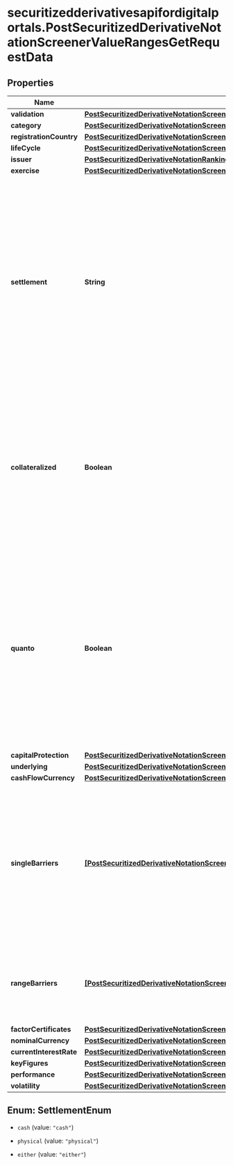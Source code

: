 # securitizedderivativesapifordigitalportals.PostSecuritizedDerivativeNotationScreenerValueRangesGetRequestData

## Properties

Name | Type | Description | Notes
------------ | ------------- | ------------- | -------------
**validation** | [**PostSecuritizedDerivativeNotationScreenerValueRangesGetRequestDataValidation**](PostSecuritizedDerivativeNotationScreenerValueRangesGetRequestDataValidation.md) |  | [optional] 
**category** | [**PostSecuritizedDerivativeNotationScreenerValueRangesGetRequestDataCategory**](PostSecuritizedDerivativeNotationScreenerValueRangesGetRequestDataCategory.md) |  | [optional] 
**registrationCountry** | [**PostSecuritizedDerivativeNotationScreenerValueRangesGetRequestDataRegistrationCountry**](PostSecuritizedDerivativeNotationScreenerValueRangesGetRequestDataRegistrationCountry.md) |  | [optional] 
**lifeCycle** | [**PostSecuritizedDerivativeNotationScreenerValueRangesGetRequestDataLifeCycle**](PostSecuritizedDerivativeNotationScreenerValueRangesGetRequestDataLifeCycle.md) |  | [optional] 
**issuer** | [**PostSecuritizedDerivativeNotationRankingIntradayListRequestDataIssuer**](PostSecuritizedDerivativeNotationRankingIntradayListRequestDataIssuer.md) |  | [optional] 
**exercise** | [**PostSecuritizedDerivativeNotationScreenerValueRangesGetRequestDataExercise**](PostSecuritizedDerivativeNotationScreenerValueRangesGetRequestDataExercise.md) |  | [optional] 
**settlement** | **String** | Settlement of the securitized derivative. It concerns the fulfillment of the issuer&#39;s contractual obligations arising from the securitized derivative. Depending on the terms, the underlying asset may be delivered physically or its equivalent monetary value may be payed out. | Value | Description | | --- | --- | | cash | Transfer of a cash amount | | physical | Phyiscal delivery of the underlying asset. | | either | Cash or physical, at the discretion of the issuer. |   | [optional] 
**collateralized** | **Boolean** | Restricts the result to securitized derivatives that are collateralized (&#x60;true&#x60;) or are  not collateralized (&#x60;false&#x60;). A collateralized securitized derivative is protected against an  issuer default by collateral. | [optional] 
**quanto** | **Boolean** | Restricts the result to securitized derivatives that are hedged (&#x60;true&#x60;) or are not hedged (&#x60;false&#x60;) against fluctuations of the foreign exchange rate between the value unit of the underlying and the value unit of the cash flows. | [optional] 
**capitalProtection** | [**PostSecuritizedDerivativeNotationScreenerValueRangesGetRequestDataCapitalProtection**](PostSecuritizedDerivativeNotationScreenerValueRangesGetRequestDataCapitalProtection.md) |  | [optional] 
**underlying** | [**PostSecuritizedDerivativeNotationScreenerValueRangesGetRequestDataUnderlying**](PostSecuritizedDerivativeNotationScreenerValueRangesGetRequestDataUnderlying.md) |  | [optional] 
**cashFlowCurrency** | [**PostSecuritizedDerivativeNotationScreenerValueRangesGetRequestDataCashFlowCurrency**](PostSecuritizedDerivativeNotationScreenerValueRangesGetRequestDataCashFlowCurrency.md) |  | [optional] 
**singleBarriers** | [**[PostSecuritizedDerivativeNotationScreenerValueRangesGetDataSingleBarriersItems]**](PostSecuritizedDerivativeNotationScreenerValueRangesGetDataSingleBarriersItems.md) | Single barriers. Barriers of this kind represent either a lower or an upper bound derived from the exercise right of the securitized derivative. Multiple barrier types may be used in one request. | [optional] 
**rangeBarriers** | [**[PostSecuritizedDerivativeNotationScreenerValueRangesGetDataRangeBarriersItems]**](PostSecuritizedDerivativeNotationScreenerValueRangesGetDataRangeBarriersItems.md) | Range barriers. Barriers of this kind represent a range with a lower and an upper bound. | [optional] 
**factorCertificates** | [**PostSecuritizedDerivativeNotationScreenerValueRangesGetRequestDataFactorCertificates**](PostSecuritizedDerivativeNotationScreenerValueRangesGetRequestDataFactorCertificates.md) |  | [optional] 
**nominalCurrency** | [**PostSecuritizedDerivativeNotationScreenerValueRangesGetRequestDataNominalCurrency**](PostSecuritizedDerivativeNotationScreenerValueRangesGetRequestDataNominalCurrency.md) |  | [optional] 
**currentInterestRate** | [**PostSecuritizedDerivativeNotationScreenerValueRangesGetRequestDataCurrentInterestRate**](PostSecuritizedDerivativeNotationScreenerValueRangesGetRequestDataCurrentInterestRate.md) |  | [optional] 
**keyFigures** | [**PostSecuritizedDerivativeNotationScreenerValueRangesGetRequestDataKeyFigures**](PostSecuritizedDerivativeNotationScreenerValueRangesGetRequestDataKeyFigures.md) |  | [optional] 
**performance** | [**PostSecuritizedDerivativeNotationScreenerValueRangesGetRequestDataPerformance**](PostSecuritizedDerivativeNotationScreenerValueRangesGetRequestDataPerformance.md) |  | [optional] 
**volatility** | [**PostSecuritizedDerivativeNotationScreenerValueRangesGetRequestDataVolatility**](PostSecuritizedDerivativeNotationScreenerValueRangesGetRequestDataVolatility.md) |  | [optional] 



## Enum: SettlementEnum


* `cash` (value: `"cash"`)

* `physical` (value: `"physical"`)

* `either` (value: `"either"`)




